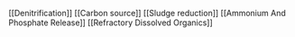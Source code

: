 [[Denitrification]]
[[Carbon source]]
[[Sludge reduction]]
[[Ammonium And Phosphate Release]]
[[Refractory Dissolved Organics]]
